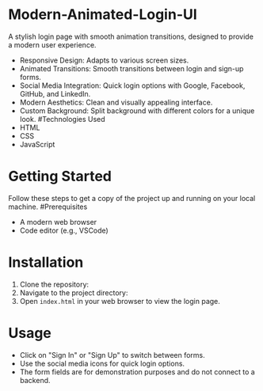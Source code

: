 # Modern-Animated-Login-UI
A stylish login page with smooth animation transitions, designed to provide a modern user experience.
- Responsive Design: Adapts to various screen sizes.
- Animated Transitions: Smooth transitions between login and sign-up forms.
- Social Media Integration: Quick login options with Google, Facebook, GitHub, and LinkedIn.
- Modern Aesthetics: Clean and visually appealing interface.
- Custom Background: Split background with different colors for a unique look.
#Technologies Used
- HTML
- CSS
- JavaScript
# Getting Started
Follow these steps to get a copy of the project up and running on your local machine.
#Prerequisites
- A modern web browser
- Code editor (e.g., VSCode)
# Installation
1. Clone the repository:
2. Navigate to the project directory:
3. Open `index.html` in your web browser to view the login page.
# Usage
- Click on "Sign In" or "Sign Up" to switch between forms.
- Use the social media icons for quick login options.
- The form fields are for demonstration purposes and do not connect to a backend.
